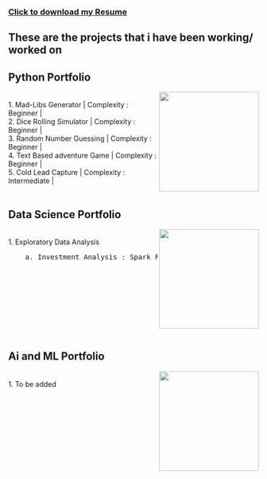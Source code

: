 ### <a id="raw-url" href="https://7512908d-453b-46b4-8fa8-0d0ce5843018.usrfiles.com/ugd/751290_cb6a88ea32b84ed39b24e43a19497f44.pdf" download = "https://7512908d-453b-46b4-8fa8-0d0ce5843018.usrfiles.com/ugd/751290_cb6a88ea32b84ed39b24e43a19497f44.pdf">Click to download my Resume</a>

## These are the projects that i have been working/ worked on
<!--<details> -->
<!--<summary> </summary> -->
## Python Portfolio

<img align = "right" width = "200" src = "https://img.icons8.com/clouds/512/python.png">
<br clear= "left"/>
1. Mad-Libs Generator | Complexity : Beginner | <br>
2. Dice Rolling Simulator | Complexity : Beginner | <br>
3. Random Number Guessing | Complexity : Beginner | <br>
4. Text Based adventure Game | Complexity : Beginner | <br> 
5. Cold Lead Capture | Complexity : Intermediate | <br>
<br>
</details>

## Data Science Portfolio

<img align = "right" width = "200" src = "https://i.imgur.com/p7um1ZK.png">
<br clear= "left"/>
1. Exploratory Data Analysis<br>
<pre>
    a. Investment Analysis : Spark Funds LLP :  <strong>WIP</strong>
</pre>
<br>
<br>
<br>
<br>
<br>
<br>
<br>
<br>
</details>

## Ai and ML Portfolio

<img align = "right" width = "200" src = "https://i.imgur.com/hEAIS0j.png">
<br clear= "left"/>
1. To be added
<br>
</details>
